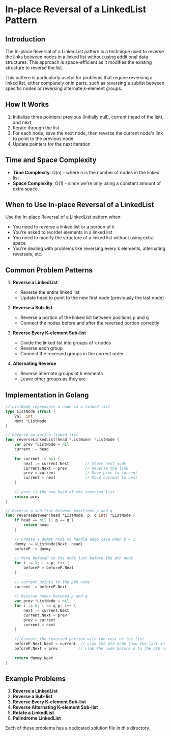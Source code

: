 # In-place Reversal of a LinkedList Pattern

## Introduction

The In-place Reversal of a LinkedList pattern is a technique used to reverse the links between nodes in a linked list without using additional data structures. This approach is space-efficient as it modifies the existing structure to reverse the list.

This pattern is particularly useful for problems that require reversing a linked list, either completely or in parts, such as reversing a sublist between specific nodes or reversing alternate k-element groups.

## How It Works

1. Initialize three pointers: previous (initially null), current (head of the list), and next
2. Iterate through the list
3. For each node, save the next node, then reverse the current node's link to point to the previous node
4. Update pointers for the next iteration

## Time and Space Complexity

- **Time Complexity**: O(n) - where n is the number of nodes in the linked list
- **Space Complexity**: O(1) - since we're only using a constant amount of extra space

## When to Use In-place Reversal of a LinkedList

Use the In-place Reversal of a LinkedList pattern when:
- You need to reverse a linked list or a portion of it
- You're asked to reorder elements in a linked list
- You need to modify the structure of a linked list without using extra space
- You're dealing with problems like reversing every k elements, alternating reversals, etc.

## Common Problem Patterns

1. **Reverse a LinkedList**
   - Reverse the entire linked list
   - Update head to point to the new first node (previously the last node)

2. **Reverse a Sub-list**
   - Reverse a portion of the linked list between positions p and q
   - Connect the nodes before and after the reversed portion correctly

3. **Reverse Every K-element Sub-list**
   - Divide the linked list into groups of k nodes
   - Reverse each group
   - Connect the reversed groups in the correct order

4. **Alternating Reverse**
   - Reverse alternate groups of k elements
   - Leave other groups as they are

## Implementation in Golang

```go
// ListNode represents a node in a linked list
type ListNode struct {
    Val  int
    Next *ListNode
}

// Reverse an entire linked list
func reverseLinkedList(head *ListNode) *ListNode {
    var prev *ListNode = nil
    current := head
    
    for current != nil {
        next := current.Next       // Store next node
        current.Next = prev        // Reverse the link
        prev = current             // Move prev to current
        current = next             // Move current to next
    }
    
    // prev is the new head of the reversed list
    return prev
}

// Reverse a sub-list between positions p and q
func reverseBetween(head *ListNode, p, q int) *ListNode {
    if head == nil || p == q {
        return head
    }
    
    // Create a dummy node to handle edge case when p = 1
    dummy := &ListNode{Next: head}
    beforeP := dummy
    
    // Move beforeP to the node just before the pth node
    for i := 1; i < p; i++ {
        beforeP = beforeP.Next
    }
    
    // current points to the pth node
    current := beforeP.Next
    
    // Reverse nodes between p and q
    var prev *ListNode = nil
    for i := 0; i <= q-p; i++ {
        next := current.Next
        current.Next = prev
        prev = current
        current = next
    }
    
    // Connect the reversed portion with the rest of the list
    beforeP.Next.Next = current  // Link the pth node (now the last in the reversed portion) to the node after q
    beforeP.Next = prev         // Link the node before p to the qth node (now the first in the reversed portion)
    
    return dummy.Next
}
```

## Example Problems

1. **Reverse a LinkedList**
2. **Reverse a Sub-list**
3. **Reverse Every K-element Sub-list**
4. **Reverse Alternating K-element Sub-list**
5. **Rotate a LinkedList**
6. **Palindrome LinkedList**

Each of these problems has a dedicated solution file in this directory. 